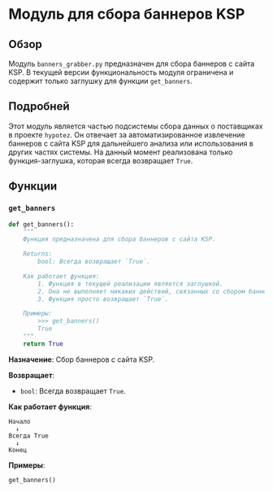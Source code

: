 # Модуль для сбора баннеров KSP

## Обзор

Модуль `banners_grabber.py` предназначен для сбора баннеров с сайта KSP. В текущей версии функциональность модуля ограничена и содержит только заглушку для функции `get_banners`.

## Подробней

Этот модуль является частью подсистемы сбора данных о поставщиках в проекте `hypotez`. Он отвечает за автоматизированное извлечение баннеров с сайта KSP для дальнейшего анализа или использования в других частях системы. На данный момент реализована только функция-заглушка, которая всегда возвращает `True`.

## Функции

### `get_banners`

```python
def get_banners():
    """
    Функция предназначена для сбора баннеров с сайта KSP.

    Returns:
        bool: Всегда возвращает `True`.

    Как работает функция:
        1. Функция в текущей реализации является заглушкой.
        2. Она не выполняет никаких действий, связанных со сбором баннеров.
        3. Функция просто возвращает `True`.

    Примеры:
        >>> get_banners()
        True
    """
    return True
```

**Назначение**: Сбор баннеров с сайта KSP.

**Возвращает**:
- `bool`: Всегда возвращает `True`.

**Как работает функция**:

```
Начало
  ↓
Всегда True
  ↓
Конец
```

**Примеры**:

```python
get_banners()